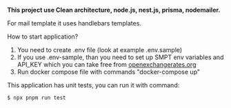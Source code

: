 **This project use Clean architecture, node.js, nest.js, prisma, nodemailer.**

For mail template it uses handlebars templates.

How to start application?

1. You need to create .env file (look at example .env.sample)
2. If you use .env-sample, than you need to set up SMPT env variables and API_KEY which you can take free from [openexchangerates.org](https://openexchangerates.org/)
3. Run docker compose file with commands "docker-compose up"

This application has unit tests, you can run it with command:

```bash
$ npx pnpm run test
```
